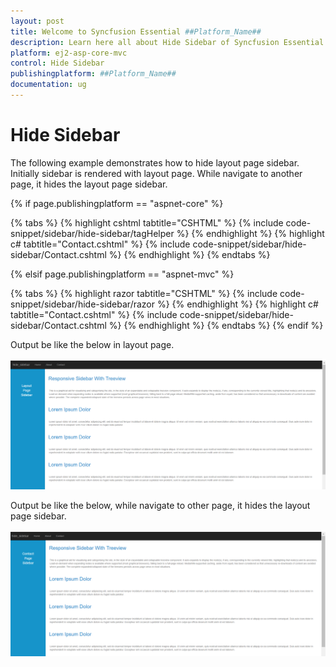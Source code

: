 ```yaml
---
layout: post
title: Welcome to Syncfusion Essential ##Platform_Name##
description: Learn here all about Hide Sidebar of Syncfusion Essential ##Platform_Name## widgets based on HTML5 and jQuery.
platform: ej2-asp-core-mvc
control: Hide Sidebar
publishingplatform: ##Platform_Name##
documentation: ug
---
```



# Hide Sidebar

The following example demonstrates how to hide layout page sidebar. Initially sidebar is rendered with layout page. While navigate to another page, it hides the layout page sidebar.

{% if page.publishingplatform == "aspnet-core" %}

{% tabs %}
{% highlight cshtml tabtitle="CSHTML" %}
{% include code-snippet/sidebar/hide-sidebar/tagHelper %}
{% endhighlight %}
{% highlight c# tabtitle="Contact.cshtml" %}
{% include code-snippet/sidebar/hide-sidebar/Contact.cshtml %}
{% endhighlight %}
{% endtabs %}

{% elsif page.publishingplatform == "aspnet-mvc" %}

{% tabs %}
{% highlight razor tabtitle="CSHTML" %}
{% include code-snippet/sidebar/hide-sidebar/razor %}
{% endhighlight %}
{% highlight c# tabtitle="Contact.cshtml" %}
{% include code-snippet/sidebar/hide-sidebar/Contact.cshtml %}
{% endhighlight %}
{% endtabs %}
{% endif %}



Output be like the below in layout page.

![Sidebar Sample](../images/hide_sidebar.png)

Output be like the below, while navigate to other page, it hides the layout page sidebar.

![Sidebar Sample](../images/hide_sidebar1.png)
